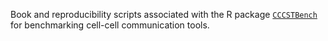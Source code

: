 Book and reproducibility scripts associated with the R package [`CCCSTBench`](https://github.com/bastienchassagnol/CCCSTBench) for benchmarking cell-cell communication tools.
